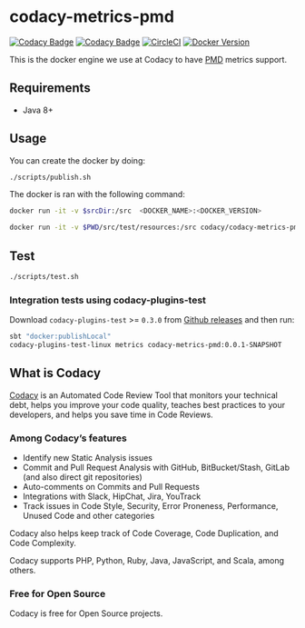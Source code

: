 # codacy-metrics-pmd

[![Codacy Badge](https://api.codacy.com/project/badge/Grade/2b20a7e36c3b4947b8bcecc458236eca)](https://www.codacy.com/app/Codacy/codacy-metrics-pmd?utm_source=github.com&amp;utm_medium=referral&amp;utm_content=codacy/codacy-metrics-pmd&amp;utm_campaign=Badge_Grade)
[![Codacy Badge](https://api.codacy.com/project/badge/Coverage/2b20a7e36c3b4947b8bcecc458236eca)](https://www.codacy.com/app/Codacy/codacy-metrics-pmd?utm_source=github.com&utm_medium=referral&utm_content=codacy/codacy-metrics-pmd&utm_campaign=Badge_Coverage)
[![CircleCI](https://circleci.com/gh/codacy/codacy-metrics-pmd.svg?style=svg)](https://circleci.com/gh/codacy/codacy-metrics-pmd)
[![Docker Version](https://images.microbadger.com/badges/version/codacy/codacy-metrics-pmd.svg)](https://microbadger.com/images/codacy/codacy-metrics-pmd "Get your own version badge on microbadger.com")

This is the docker engine we use at Codacy to have [PMD](https://pmd.github.io) metrics support.

## Requirements

* Java 8+

## Usage

You can create the docker by doing:

```bash
./scripts/publish.sh
```

The docker is ran with the following command:

```bash
docker run -it -v $srcDir:/src  <DOCKER_NAME>:<DOCKER_VERSION>

docker run -it -v $PWD/src/test/resources:/src codacy/codacy-metrics-pmd:latest
```

## Test

```bash
./scripts/test.sh
```

### Integration tests using codacy-plugins-test
Download `codacy-plugins-test` >= `0.3.0` from [Github releases](https://github.com/codacy/codacy-plugins-test/releases)
and then run:
```bash
sbt "docker:publishLocal"
codacy-plugins-test-linux metrics codacy-metrics-pmd:0.0.1-SNAPSHOT
```

## What is Codacy

[Codacy](https://www.codacy.com/) is an Automated Code Review Tool that monitors your technical debt, helps you improve your code quality, teaches best practices to your developers, and helps you save time in Code Reviews.

### Among Codacy’s features

- Identify new Static Analysis issues
- Commit and Pull Request Analysis with GitHub, BitBucket/Stash, GitLab (and also direct git repositories)
- Auto-comments on Commits and Pull Requests
- Integrations with Slack, HipChat, Jira, YouTrack
- Track issues in Code Style, Security, Error Proneness, Performance, Unused Code and other categories

Codacy also helps keep track of Code Coverage, Code Duplication, and Code Complexity.

Codacy supports PHP, Python, Ruby, Java, JavaScript, and Scala, among others.

### Free for Open Source

Codacy is free for Open Source projects.
